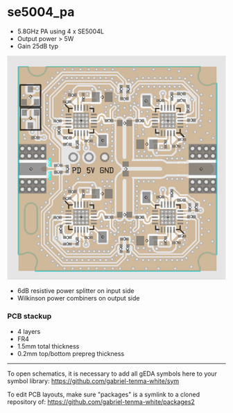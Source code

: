 # se5004_pa
* 5.8GHz PA using 4 x SE5004L
* Output power > 5W
* Gain 25dB typ

![se5004_board](se5004_board.png)
* 6dB resistive power splitter on input side
* Wilkinson power combiners on output side

### PCB stackup
* 4 layers
* FR4
* 1.5mm total thickness
* 0.2mm top/bottom prepreg thickness

---
To open schematics, it is necessary to add all gEDA symbols here to your symbol library: https://github.com/gabriel-tenma-white/sym

To edit PCB layouts, make sure "packages" is a symlink to a cloned repository of: https://github.com/gabriel-tenma-white/packages2
